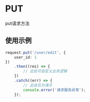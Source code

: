 # PUT <Badge type="tip" text="已发布" />
put请求方法

## 使用示例
```ts
request.put('/user/edit', {
	user_id: 1
})
	.then((res) => {
		// 此处可自定义业务逻辑
	})
	.catch((err) => {
		// 此处仅为演示
		console.error('请求服务异常');
	});
```